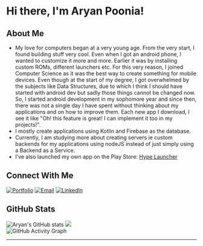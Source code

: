 # Hi there, I'm Aryan Poonia!

## About Me
- My love for computers began at a very young age. From the very start, I found building stuff very cool. Even when I got an android phone, I wanted to customize it more and more. Earlier it was by installing custom ROMs, different launchers etc. For this very reason, I joined Computer Science as it was the best way to create something for mobile devices. Even though at the start of my degree, I got overwhelmed by the subjects like Data Structures, due to which I think I should have started with android dev but sadly those things cannot be changed now. So, I started android development in my sophomore  year and since then, there was not a single day I have spent without thinking about my applications and on how to improve them. Each new app I download, I see it like "Oh! this feature is great! I can implement it too in my projects!". 
- I mostly create applications using Kotlin and Firebase as the database.
- Currently, I am studying more about creating servers ie custom backends for my applications using nodeJS instead of just simply using a Backend as a Service.
- I’ve also launched my own app on the Play Store: [Hype Launcher](https://play.google.com/store/apps/details?id=com.launcher.hype)

## Connect With Me

[![Portfolio](https://img.shields.io/badge/Portfolio-6C63FF?style=for-the-badge&logo=About.me&logoColor=white&borderRadius=50)](https://aryzium.site/)
[![Email](https://img.shields.io/badge/Email-D14836?style=for-the-badge&logo=gmail&logoColor=white&borderRadius=50)](mailto:aryan0577@gmail.com)
[![LinkedIn](https://img.shields.io/badge/LinkedIn-0077B5?style=for-the-badge&logo=linkedin&logoColor=white&borderRadius=50)](https://linkedin.com/in/aryan-poonia)


## GitHub Stats

![Aryan's GitHub stats](https://github-readme-stats.vercel.app/api?username=Aryan0577&show_icons=true&theme=dark)
![](https://nirzak-streak-stats.vercel.app/?user=Aryan0577&theme=dark&hide_border=false)  
![GitHub Activity Graph](https://github-readme-activity-graph.vercel.app/graph?username=Aryan0577&theme=github-compact&custom_title=Pac-Man's%20Activity%20Trail&hide_border=true&bg_color=0d1117&color=ff7b00&line=ff7b00&point=f0f6fc)

---
